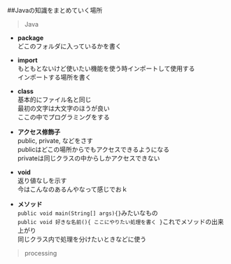 ##Javaの知識をまとめていく場所
>Java

- **package**
<br>どこのフォルダに入っているかを書く

- **import**
<br>もともとないけど使いたい機能を使う時インポートして使用する
<br>インポートする場所を書く

- **class**
<br>基本的にファイル名と同じ
<br>最初の文字は大文字のほうが良い
<br>ここの中でプログラミングをする

- **アクセス修飾子**
<br>public, private, などをさす
<br>publicはどこの場所からでもアクセスできるようになる
<br>privateは同じクラスの中からしかアクセスできない

- **void**
<br>返り値なしを示す
<br>今はこんなのあるんやなって感じでおｋ

- **メソッド**
<br>```public void main(String[] args){}```みたいなもの
<br>```public void 好きな名前(){ ここにやりたい処理を書く }```これでメソッドの出来上がり
<br>同じクラス内で処理を分けたいときなどに使う

>processing